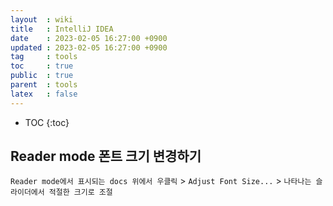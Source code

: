 ```yaml
---
layout  : wiki
title   : IntelliJ IDEA
date    : 2023-02-05 16:27:00 +0900
updated : 2023-02-05 16:27:00 +0900
tag     : tools
toc     : true
public  : true
parent  : tools
latex   : false
---
```


* TOC
{:toc}

## Reader mode 폰트 크기 변경하기
`Reader mode에서 표시되는 docs 위에서 우클릭` > `Adjust Font Size...` > `나타나는 슬라이더에서 적절한 크기로 조절`  
